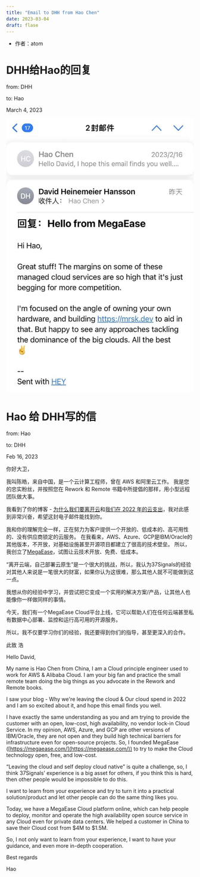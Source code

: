 ```yaml
---
title: "Email to DHH from Hao Chen"
date: 2023-03-04
draft: flase
---
```

- 作者：atom
# DHH给Hao的回复

from: DHH

to: Hao

March 4, 2023

![Untitled](Untitled.jpeg)

# Hao 给 DHH写的信

from: Hao

to: DHH

Feb 16, 2023

你好大卫，

我叫陈皓，来自中国，是一个云计算工程师，曾在 AWS 和阿里云工作。 我是您的忠实粉丝，并按照您在 Rework 和 Remote 书籍中所提倡的那样，用小型远程团队做大事。

我看到了你的博客 - [为什么我们要离开云](https://world.hey.com/dhh/why-we-re-leaving-the-cloud-654b47e0)和[我们在 2022 年的云支出](https://dev.37signals.com/our-cloud-spend-in-2022/)，我对此感到非常兴奋，希望这封电子邮件能找到你。

我和你的理解完全一样，正在努力为客户提供一个开放的、低成本的、高可用性的、没有供应商锁定的云服务。 在我看来，AWS、Azure、GCP是IBM/Oracle的其他版本，不开放，对基础设施甚至开源项目都建立了很高的技术壁垒。 所以，我创立了[MegaEase](https://megaease.com/)，试图让云技术开放、免费、低成本。

“离开云端，自己部署云原生”是一个很大的挑战，所以，我认为37Signals的经验对其他人来说是一笔很大的财富，如果你认为这很难，那么其他人就不可能做到这一点。

我想从你的经验中学习，并尝试把它变成一个实用的解决方案/产品，让其他人也能像你一样做同样的事情。

今天，我们有一个MegaEase Cloud平台上线，它可以帮助人们在任何云端甚至私有数据中心部署、监控和运行高可用的开源服务。 

所以，我不仅要学习你们的经验，我还要得到你们的指导，甚至更深入的合作。

此致
浩

Hello David,

My name is Hao Chen from China, I am a Cloud principle engineer used to work for AWS & Alibaba Cloud. I am your big fan and practice the small remote team doing the big things as you advocate in the Rework and Remote books.

I saw your blog - Why we're leaving the cloud & Our cloud spend in 2022 and I am so excited about it, and hope this email finds you well.

I have exactly the same understanding as you and am trying to provide the customer with an open, low-cost, high availability, no vendor lock-in Cloud Service. In my opinion, AWS, Azure, and GCP are other versions of IBM/Oracle, they are not open and they build high technical barriers for infrastructure even for open-source projects. So, I founded MegaEase ([https://megaease.com/](https://megaease.com/)) to try to make the Cloud technology open, free, and low-cost.

“Leaving the cloud and self deploy cloud native” is quite a challenge, so, I think 37Signals’ experience is a big asset for others, if you think this is hard, then other people would be impossible to do this.

I want to learn from your experience and try to turn it into a practical solution/product and let other people can do the same thing likes you.

Today, we have a MegaEase Cloud platform online, which can help people to deploy, monitor and operate the high availability open source service in any Cloud even for private data centers. We helped a customer in China to save their Cloud cost from $4M to $1.5M.

So,  I not only want to learn from your experience, I want to have your guidance, and even more in-depth cooperation.

Best regards

Hao